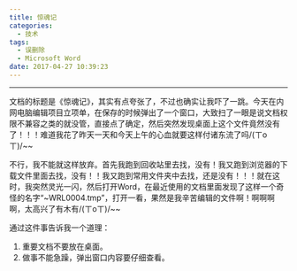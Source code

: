 ```yaml
---
title: 惊魂记
categories:
  - 技术
tags:
  - 误删除
  - Microsoft Word
date: 2017-04-27 10:39:23
---
```


---
文档的标题是《惊魂记》，其实有点夸张了，不过也确实让我吓了一跳。今天在内网电脑编辑项目立项单，在保存的时候弹出了一个窗口，大致扫了一眼是说文档权限不兼容之类的就没管，直接点了确定，然后突然发现桌面上这个文件竟然没有了！！！难道我花了昨天一天和今天上午的心血就要这样付诸东流了吗/(ㄒoㄒ)/~~

不行，我不能就这样放弃。首先我跑到回收站里去找，没有！我又跑到浏览器的下载文件里面去找，没有！！我又跑到常用文件夹中去找，还是没有！！！就在这时，我突然灵光一闪，然后打开Word，在最近使用的文档里面发现了这样一个奇怪的名字“~WRL0004.tmp”，打开一看，果然是我辛苦编辑的文件啊！啊啊啊啊，太高兴了有木有/(ㄒoㄒ)/~~

通过这件事告诉我一个道理：
1. 重要文档不要放在桌面。
2. 做事不能急躁，弹出窗口内容要仔细查看。

